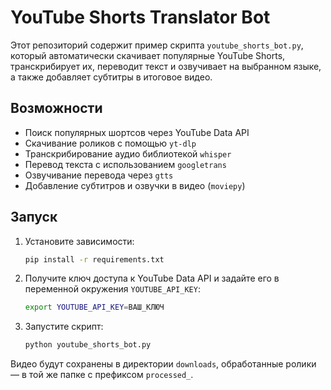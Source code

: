 # YouTube Shorts Translator Bot

Этот репозиторий содержит пример скрипта `youtube_shorts_bot.py`, который автоматически скачивает популярные YouTube Shorts, транскрибирует их, переводит текст и озвучивает на выбранном языке, а также добавляет субтитры в итоговое видео.

## Возможности
- Поиск популярных шортсов через YouTube Data API
- Скачивание роликов c помощью `yt-dlp`
- Транскрибирование аудио библиотекой `whisper`
- Перевод текста с использованием `googletrans`
- Озвучивание перевода через `gtts`
- Добавление субтитров и озвучки в видео (`moviepy`)

## Запуск
1. Установите зависимости:
   ```bash
   pip install -r requirements.txt
   ```
2. Получите ключ доступа к YouTube Data API и задайте его в переменной окружения `YOUTUBE_API_KEY`:
   ```bash
   export YOUTUBE_API_KEY=ВАШ_КЛЮЧ
   ```
3. Запустите скрипт:
   ```bash
   python youtube_shorts_bot.py
   ```

Видео будут сохранены в директории `downloads`, обработанные ролики — в той же папке с префиксом `processed_`.
